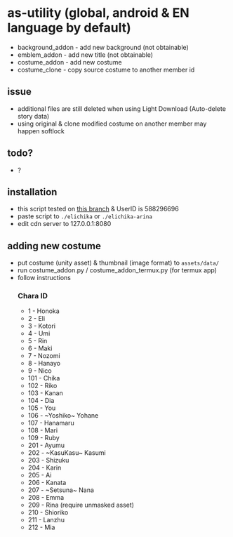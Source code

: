 # as-utility (global, android & EN language by default)
- background_addon - add new background (not obtainable)
- emblem_addon - add new title (not obtainable)
- costume_addon - add new costume
- costume_clone - copy source costume to another member id

## issue
- additional files are still deleted when using Light Download (Auto-delete story data)
- using original & clone modified costume on another member may happen softlock

## todo?
- ?

## installation
- this script tested on [this branch](https://github.com/arina999999997/elichika/tree/92ce74548f0db9b5cb4190821d9907f04c6931e5) & UserID is 588296696 
- paste script to `./elichika` or `./elichika-arina`
- edit cdn server to 127.0.0.1:8080

## adding new costume
- put costume (unity asset) & thumbnail (image format) to `assets/data/`
- run costume_addon.py / costume_addon_termux.py (for termux app)
- follow instructions
  ### Chara ID
  - 1 - Honoka
  - 2 - Eli
  - 3 - Kotori
  - 4 - Umi
  - 5 - Rin
  - 6 - Maki
  - 7 - Nozomi
  - 8 - Hanayo
  - 9 - Nico
  - 101 - Chika
  - 102 - Riko
  - 103 - Kanan
  - 104 - Dia
  - 105 - You
  - 106 - ~Yoshiko~ Yohane
  - 107 - Hanamaru
  - 108 - Mari
  - 109 - Ruby
  - 201 - Ayumu
  - 202 - ~KasuKasu~ Kasumi
  - 203 - Shizuku
  - 204 - Karin
  - 205 - Ai
  - 206 - Kanata
  - 207 - ~Setsuna~ Nana
  - 208 - Emma
  - 209 - Rina (require unmasked asset)
  - 210 - Shioriko
  - 211 - Lanzhu
  - 212 - Mia





  
